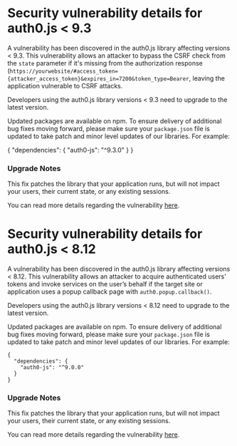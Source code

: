 # Security vulnerability details for auth0.js < 9.3
A vulnerability has been discovered in the auth0.js library affecting versions < 9.3. This vulnerability allows an attacker to bypass the CSRF check from the `state` parameter if it's missing from the authorization response (`https://yourwebsite/#access_token={attacker_access_token}&expires_in=7200&token_type=Bearer`, leaving the application vulnerable to CSRF attacks.

Developers using the auth0.js library versions < 9.3 need to upgrade to the latest version.

Updated packages are available on npm. To ensure delivery of additional bug fixes moving forward, please make sure your `package.json` file is updated to take patch and minor level updates of our libraries. For example:

{
  "dependencies": {
    "auth0-js": "^9.3.0"
  }
}

###  Upgrade Notes

This fix patches the library that your application runs, but will not impact your users, their current state, or any existing sessions.

You can read more details regarding the vulnerability [here](https://auth0.com/docs/security/bulletins/cve-2018-7307).



# Security vulnerability details for auth0.js < 8.12
A vulnerability has been discovered in the auth0.js library affecting versions < 8.12. This vulnerability allows an attacker to acquire authenticated users’ tokens and invoke services on the user’s behalf if the target site or application uses a popup callback page with `auth0.popup.callback()`.

Developers using the auth0.js library versions < 8.12 need to upgrade to the latest version.

Updated packages are available on npm. To ensure delivery of additional bug fixes moving forward, please make sure your `package.json` file is updated to take patch and minor level updates of our libraries. For example:

```
{
  "dependencies": {
    "auth0-js": "^9.0.0"
  }
}
```

###  Upgrade Notes

This fix patches the library that your application runs, but will not impact your users, their current state, or any existing sessions.

You can read more details regarding the vulnerability [here](https://auth0.com/docs/security/bulletins/cve-2017-17068).
